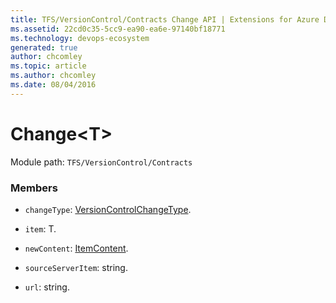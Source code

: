 ```yaml
---
title: TFS/VersionControl/Contracts Change API | Extensions for Azure DevOps Services
ms.assetid: 22cd0c35-5cc9-ea90-ea6e-97140bf18771
ms.technology: devops-ecosystem
generated: true
author: chcomley
ms.topic: article
ms.author: chcomley
ms.date: 08/04/2016
---
```


# Change&lt;T&gt;

Module path: `TFS/VersionControl/Contracts`


### Members

* `changeType`: [VersionControlChangeType](../../../TFS/VersionControl/Contracts/VersionControlChangeType.md). 

* `item`: T. 

* `newContent`: [ItemContent](../../../TFS/VersionControl/Contracts/ItemContent.md). 

* `sourceServerItem`: string. 

* `url`: string. 

